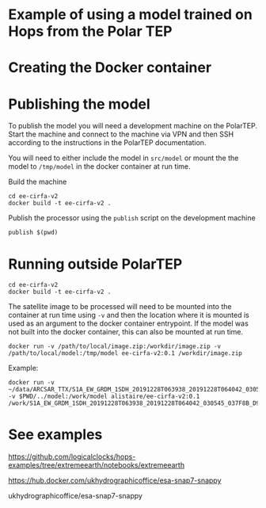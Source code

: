 # Example of using a model trained on Hops from the Polar TEP

# Creating the Docker container

# Publishing the model
To publish the model you will need a development machine on the PolarTEP.
Start the machine and connect to the machine via VPN and then SSH according to the instructions in the PolarTEP documentation.

You will need to either include the model in `src/model` or mount the the model to `/tmp/model` in the docker container at run time.

Build the machine

    cd ee-cirfa-v2 
    docker build -t ee-cirfa-v2 .

Publish the processor using the `publish` script on the development machine

    publish $(pwd)


# Running outside PolarTEP

    cd ee-cirfa-v2
    docker build -t ee-cirfa-v2 .

The satellite image to be processed will need to be mounted into the container at run time using `-v` and then the location where it is mounted is used as an argument to the docker container entrypoint. If the model was not built into the docker container, this can also be mounted at run time.

    docker run -v /path/to/local/image.zip:/workdir/image.zip -v /path/to/local/model:/tmp/model ee-cirfa-v2:0.1 /workdir/image.zip

Example:

    docker run -v ~/data/ARCSAR_TTX/S1A_EW_GRDM_1SDH_20191228T063938_20191228T064042_030545_037F8B_D990.zip:/work/S1A_EW_GRDM_1SDH_20191228T063938_20191228T064042_030545_037F8B_D990.zip -v $PWD/../model:/work/model alistaire/ee-cirfa-v2:0.1 /work/S1A_EW_GRDM_1SDH_20191228T063938_20191228T064042_030545_037F8B_D990.zip

# See examples

https://github.com/logicalclocks/hops-examples/tree/extremeearth/notebooks/extremeearth

https://hub.docker.com/ukhydrographicoffice/esa-snap7-snappy

ukhydrographicoffice/esa-snap7-snappy
